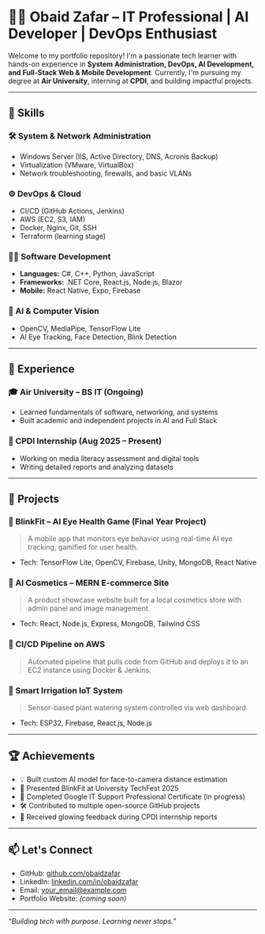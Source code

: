 # 👨‍💻 Obaid Zafar – IT Professional | AI Developer | DevOps Enthusiast

Welcome to my portfolio repository! I'm a passionate tech learner with hands-on experience in **System Administration, DevOps, AI Development, and Full-Stack Web & Mobile Development**. Currently, I'm pursuing my degree at **Air University**, interning at **CPDI**, and building impactful projects.

---

## 🧠 Skills

### 🛠️ System & Network Administration
- Windows Server (IIS, Active Directory, DNS, Acronis Backup)
- Virtualization (VMware, VirtualBox)
- Network troubleshooting, firewalls, and basic VLANs

### ⚙️ DevOps & Cloud
- CI/CD (GitHub Actions, Jenkins)
- AWS (EC2, S3, IAM)
- Docker, Nginx, Git, SSH
- Terraform (learning stage)

### 👨‍💻 Software Development
- **Languages:** C#, C++, Python, JavaScript
- **Frameworks:** .NET Core, React.js, Node.js, Blazor
- **Mobile:** React Native, Expo, Firebase

### 🧠 AI & Computer Vision
- OpenCV, MediaPipe, TensorFlow Lite
- AI Eye Tracking, Face Detection, Blink Detection

---

## 💼 Experience

### 🎓 Air University – BS IT (Ongoing)
- Learned fundamentals of software, networking, and systems
- Built academic and independent projects in AI and Full Stack

### 🏢 CPDI Internship (Aug 2025 – Present)
- Working on media literacy assessment and digital tools
- Writing detailed reports and analyzing datasets

---

## 🚀 Projects

### 🔹 BlinkFit – AI Eye Health Game (Final Year Project)
> A mobile app that monitors eye behavior using real-time AI eye tracking, gamified for user health.
- Tech: TensorFlow Lite, OpenCV, Firebase, Unity, MongoDB, React Native

### 🔹 AI Cosmetics – MERN E-commerce Site
> A product showcase website built for a local cosmetics store with admin panel and image management.
- Tech: React, Node.js, Express, MongoDB, Tailwind CSS

### 🔹 CI/CD Pipeline on AWS
> Automated pipeline that pulls code from GitHub and deploys it to an EC2 instance using Docker & Jenkins.

### 🔹 Smart Irrigation IoT System
> Sensor-based plant watering system controlled via web dashboard.
- Tech: ESP32, Firebase, React.js, Node.js

---

## 🏆 Achievements

- 💡 Built custom AI model for face-to-camera distance estimation
- 🥇 Presented BlinkFit at University TechFest 2025
- 🎯 Completed Google IT Support Professional Certificate (in progress)
- 🛠️ Contributed to multiple open-source GitHub projects
- 💬 Received glowing feedback during CPDI internship reports

---

## 📫 Let's Connect

- GitHub: [github.com/obaidzafar](https://github.com/obaidzafar)
- LinkedIn: [linkedin.com/in/obaidzafar](#)
- Email: your_email@example.com
- Portfolio Website: *(coming soon)*

---

_“Building tech with purpose. Learning never stops.”_
